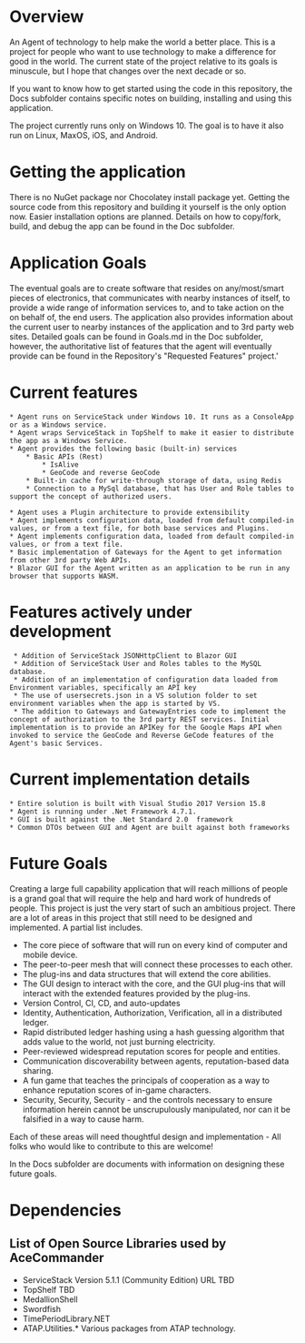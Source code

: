 # Overview
An Agent of technology to help make the world a better place. This is a project for people who want to use technology to make a difference for good in the world. The current state of the project relative to its goals is minuscule, but I hope that changes over the next decade or so.

If you want to know how to get started using the code in this repository, the Docs subfolder contains specific notes on building, installing and using this application.

The project currently runs only on Windows 10. The goal is to have it also run on Linux, MaxOS, iOS, and Android.

# Getting the application
There is no NuGet package nor Chocolatey install package yet. Getting the source code from this repository and building it yourself is the only option now. Easier installation options are planned. Details on how to copy/fork, build, and debug the app can be found in the Doc subfolder.

# Application Goals
The eventual goals are to create software that resides on any/most/smart pieces of electronics, that communicates with nearby instances of itself, to provide a wide range of information services to, and to take action on the on behalf of, the end users. The application also provides information about the current user to nearby instances of the application and to 3rd party web sites. Detailed goals can be found in Goals.md in the Doc subfolder, however, the authoritative list of features that the agent will eventually provide can be found in the Repository's "Requested Features" project.'

# Current features
    * Agent runs on ServiceStack under Windows 10. It runs as a ConsoleApp or as a Windows service.
	* Agent wraps ServiceStack in TopShelf to make it easier to distribute the app as a Windows Service.
    * Agent provides the following basic (built-in) services
        * Basic APIs (Rest)
            * IsAlive
			* GeoCode and reverse GeoCode
        * Built-in cache for write-through storage of data, using Redis
		* Connection to a MySql database, that has User and Role tables to support the concept of authorized users.
			
    * Agent uses a Plugin architecture to provide extensibility
    * Agent implements configuration data, loaded from default compiled-in values, or from a text file, for both base services and Plugins.
    * Agent implements configuration data, loaded from default compiled-in values, or from a text file.
    * Basic implementation of Gateways for the Agent to get information from other 3rd party Web APIs.
    * Blazor GUI for the Agent written as an application to be run in any browser that supports WASM.

# Features actively under development
     * Addition of ServiceStack JSONHttpClient to Blazor GUI
	 * Addition of ServiceStack User and Roles tables to the MySQL database.
	 * Addition of an implementation of configuration data loaded from Environment variables, specifically an API key
	 * The use of usersecrets.json in a VS solution folder to set environment variables when the app is started by VS.
	 * The addition to Gateways and GatewayEntries code to implement the concept of authorization to the 3rd party REST services. Initial implementation is to provide an APIKey for the Google Maps API when invoked to service the GeoCode and Reverse GeCode features of the Agent's basic Services. 

# Current implementation details
    * Entire solution is built with Visual Studio 2017 Version 15.8 
	* Agent is running under .Net Framework 4.7.1.
	* GUI is built against the .Net Standard 2.0  framework
	* Common DTOs between GUI and Agent are built against both frameworks
	
# Future Goals
Creating a large full capability application that will reach millions of people is a grand goal that will require the help and hard work of hundreds of people. This project is just the very start of such an ambitious project. There are a lot of areas in this project that still need to be designed and implemented. A partial list includes.
* The core piece of software that will run on every kind of computer and mobile device.
* The peer-to-peer mesh that will connect these processes to each other.
* The plug-ins and data structures that will extend the core abilities.
* The GUI design to interact with the core, and the GUI plug-ins that will interact with the extended features provided by the plug-ins.
* Version Control, CI, CD, and auto-updates
* Identity, Authentication, Authorization, Verification, all in a distributed ledger.
* Rapid distributed ledger hashing using a hash guessing algorithm that adds value to the world, not just burning electricity.
* Peer-reviewed widespread reputation scores for people and entities.
* Communication discoverability between agents, reputation-based data sharing.
* A fun game that teaches the principals of cooperation as a way to enhance reputation scores of in-game characters.
* Security, Security, Security - and the controls necessary to ensure information herein cannot be unscrupulously manipulated, nor can it be falsified in a way to cause harm.

Each of these areas will need thoughtful design and implementation - All folks who would like to contribute to this are welcome!

In the Docs subfolder are documents with information on designing these future goals.

# Dependencies
## List of Open Source Libraries used by AceCommander
- ServiceStack Version 5.1.1 (Community Edition) URL TBD
- TopShelf TBD
- MedallionShell
- Swordfish
- TimePeriodLibrary.NET
- ATAP.Utilities.* Various packages from ATAP technology.





